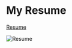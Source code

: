 # My Resume
<a href ="https://dhiraj73ray.github.io/My_Resume.pdf" target="_blank">Resume</a>

![Resume](https://github.com/Dhiraj73Ray/MyResume/assets/120560857/4d274f4d-8817-438b-b8da-1c054a9ed979)

